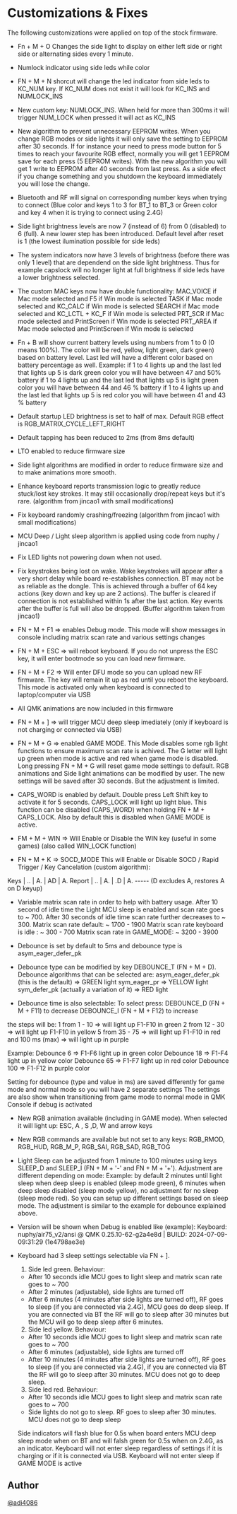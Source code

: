 # Customizations & Fixes

The following customizations were applied on top of the stock firmware. 

-  Fn + M + O Changes the side light to display on either left side or right side or alternating sides every 1 minute.

-  Numlock indicator using side leds while color

-  FN + M + N shorcut will change the led indicator from side leds to KC_NUM key. If KC_NUM does not exist it will look for KC_INS and NUMLOCK_INS

-  New custom key: NUMLOCK_INS. When held for more than 300ms it will trigger NUM_LOCK when pressed it will act as KC_INS

-  New algorithm to prevent unnecessary EEPROM writes. When you change RGB modes or side lights it will only save the setting to EEPROM after 30 seconds.
   If for instance your need to press mode button for 5 times to reach your favourite RGB effect, normally you will get 1 EEPROM save for each press (5 EEPROM writes).
   With the new algorithm you will get 1 write to EEPROM after 40 seconds from last press. As a side efect if you change something and you shutdown the keyboard immediately you will lose the change.

-  Bluetooth and RF will signal on corresponding number keys when trying to connect (Blue color and keys 1 to 3 for BT_1 to BT_3 or Green color and key 4 when it is trying to connect using 2.4G)

-  Side light brightness levels are now 7 (instead of 6) from 0 (disabled) to 6 (full). A new lower step has been introduced. Default level after reset is 1 (the lowest ilumination possible for side leds)

-  The system indicators now have 3 levels of brightness (before there was only 1 level) that are dependend on the side light brightness. Thus for example capslock will no longer light at full brightness if side leds have a lower brightness selected.

-  The custom MAC keys now have double functionality:
    MAC_VOICE if Mac mode selected and F5             if Win mode is selected
    TASK      if Mac mode selected and KC_CALC        if Win mode is selected
    SEARCH    if Mac mode selected and KC_LCTL + KC_F if Win mode is selected
    PRT_SCR   if Mac mode selected and PrintScreen    if Win mode is selected
    PRT_AREA  if Mac mode selected and PrintScreen    if Win mode is selected

-  Fn + B will show current battery levels using numbers from 1 to 0 (0 means 100%). The color will be red, yellow, light green, dark green) based on battery level.
   Last led will have a different color based on battery percentage as well.
   Example:
   if 1 to 4 lights up and the last led that lights up 5 is dark green color you will have between 47 and 50% battery
   if 1 to 4 lights up and the last led that lights up 5 is light green color you will have between 44 and 46 % battery
   if 1 to 4 lights up and the last led that lights up 5 is red color you will have between 41 and 43 % battery

-  Default startup LED brightness is set to half of max. Default RGB effect is RGB_MATRIX_CYCLE_LEFT_RIGHT

-  Default tapping has been reduced to 2ms (from 8ms default)

-  LTO enabled to reduce firmware size

-  Side light algorithms are modified in order to reduce firmware size and to make animations more smooth.

-  Enhance keyboard reports transmission logic to greatly reduce stuck/lost key strokes. It may still occasionally drop/repeat keys but it's rare. (algorithm from jincao1 with small modifications)

-  Fix keyboard randomly crashing/freezing (algorithm from jincao1 with small modifications)

-  MCU Deep / Light sleep algorithm is applied using code from nuphy / jincao1

-  Fix LED lights not powering down when not used.

-  Fix keystrokes being lost on wake. Wake keystrokes will appear after a very short delay while board re-establishes connection. BT may not be as reliable as the dongle.
   This is achieved through a buffer of 64 key actions (key down and key up are 2 actions). The buffer is cleared if connection is not established within 1s after the last action.
   Key events after the buffer is full will also be dropped. (Buffer algorithm taken from jincao1)

-  FN + M + F1 => enables Debug mode. This mode will show messages in console including matrix scan rate and various settings changes

-  FN + M + ESC => will reboot keyboard. If you do not unpress the ESC key, it will enter bootmode so you can load new firmware.

-  FN + M + F2 => Will enter DFU mode so you can upload new RF firmware. The key will remain lit up as red until you reboot the keyboard. This mode is activated only when keyboard is connected to laptop/computer via USB

-  All QMK animations are now included in this firmware

-  FN + M + ] => will trigger MCU deep sleep imediately (only if keyboard is not charging or connected via USB)

-  FN + M + G => enabled GAME MODE. This Mode disables some rgb light functions to ensure maximum scan rate is achived. The G letter will light up green when mode is active and red when game mode is disabled. Long pressing FN + M + G will reset game mode settings to default.
   RGB animations and Side light animations can be modified by user. The new settings will be saved after 30 seconds. But the adjustment is limited.

-  CAPS_WORD is enabled by default. Double press Left Shift key to activate it for 5 seconds. CAPS_LOCK will light up light blue. This function can be disabled (CAPS_WORD) when holding FN + M + CAPS_LOCK. Also by default this is disabled when GAME MODE is active.

-  FM + M + WIN => Will Enable or Disable the WIN key (useful in some games) (also called WIN_LOCK function)

-  FN + M + K => SOCD_MODE This will Enable or Disable SOCD / Rapid Trigger / Key Cancelation (custom algorithm):

Keys   | .. | A. | AD | A.
Report | .. | A. | .D | A. ----- (D excludes A, restores A on D keyup)

-  Variable matrix scan rate in order to help with battery usage. After 10 second of idle time the Light MCU sleep is enabled and scan rate goes to ~ 700. After 30 seconds of idle time scan rate further decreases to ~ 300.
Matrix scan rate default: ~ 1700 - 1900
Matrix scan rate keyboard is idle : ~ 300 - 700
Matrix scan rate in GAME_MODE: ~ 3200 - 3900

-  Debounce is set by default to 5ms and debounce type is asym_eager_defer_pk 

-  Debounce type can be modified by key DEBOUNCE_T (FN + M + D).
Debounce algorithms that can be selected are: 
  asym_eager_defer_pk (this is the default) => GREEN light
  sym_eager_pr => YELLOW light
  sym_defer_pk (actually a variation of it) => RED light

- Debounce time is also selectable:
To select press:
  DEBOUNCE_D (FN + M + F11) to decrease
  DEBOUNCE_I (FN + M + F12) to increase

the steps will be:
  1 from 1 - 10 => will light up F1-F10 in green
  2 from 12 - 30 => will light up F1-F10 in yellow
  5 from 35 - 75 => will light up F1-F10 in red
  and 100 ms (max) => will light up in purple

Example:
  Debounce 6 => F1-F6 light up in green color
  Debounce 18 => F1-F4 light up in yellow color
  Debounce 65 => F1-F7 light up in red color
  Debounce 100 => F1-F12 in purple color

  Setting for debounce (type and value in ms) are saved differently for game mode and normal mode so you will have 2 separate settings
  The settings are also show when transitioning from game mode to normal mode in QMK Console if debug is activated

-  New RGB animation available (including in GAME mode). When selected it will light up: ESC, A , S ,D, W and arrow keys

-  New RGB commands are available but not set to any keys: RGB_RMOD, RGB_HUD, RGB_M_P, RGB_SAI, RGB_SAD, RGB_TOG

-  Light Sleep can be adjusted from 1 minute to 100 minutes using keys SLEEP_D and SLEEP_I (FN + M + '-' and FN + M + '+'). 
   Adjustment are different depending on mode: 
   Example: by default 2 minutes until light sleep when deep sleep is enabled (sleep mode green), 6 minutes when deep sleep disabled (sleep mode yellow), no adjustment for no sleep (sleep mode red).
   So you can setup up different settings based on sleep mode. The adjustment is similar to the example for debounce explained above.

-  Version will be shown when Debug is enabled like (example):
    Keyboard: nuphy/air75_v2/ansi @ QMK 0.25.10-62-g2a4e8d | BUILD: 2024-07-09-09:31:29 (1e4798ae3e)

- Keyboard had 3 sleep settings selectable via FN + ].
  1. Side led green. Behaviour:

   - After 10 seconds idle MCU goes to light sleep and matrix scan rate goes to ~ 700
   - After 2 minutes (adjustable), side lights are turned off
   - After 6 minutes (4 minutes after side lights are turned off), RF goes to sleep (if you are connected via 2.4G), MCU goes do deep sleep. If you are connected via BT the RF will go to sleep after 30 minutes but the MCU will go to deep sleep after 6 minutes.

  2. Side led yellow. Behaviour:
   - After 10 seconds idle MCU goes to light sleep and matrix scan rate goes to ~ 700
   - After 6 minutes (adjustable), side lights are turned off
   - After 10 minutes (4 minutes after side lights are turned off), RF goes to sleep (if you are connected via 2.4G), if you are connected via BT the RF will go to sleep after 30 minutes. MCU does not go to deep sleep.

  3. Side led red. Behaviour:
   - After 10 seconds idle MCU goes to light sleep and matrix scan rate goes to ~ 700
   - Side lights do not go to sleep. RF goes to sleep after 30 minutes. MCU does not go to deep sleep

  Side indicators will flash blue for 0.5s when board enters MCU deep sleep mode when on BT and will falsh green for 0.5s when on 2.4G, as an indicator.
  Keyboard will not enter sleep regardless of settings if it is charging or if it is connected via USB.
  Keyboard will not enter sleep if GAME MODE is active

## Author

[@adi4086](https://github.com/adi4086)
